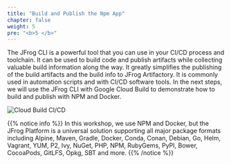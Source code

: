 ```yaml
---
title: "Build and Publish the Npm App"
chapter: false
weight: 5
pre: "<b>5 </b>"
---
```


The JFrog CLI is a powerful tool that you can use in your CI/CD process and toolchain. It can be used to build code and publish artifacts while collecting valuable build information along the way. It greatly simplifies the publishing of the build artifacts and the build info to JFrog Artifactory. It is commonly used in automation scripts and with CI/CD software tools. In the next steps, we will use the JFrog CLI with Google Cloud Build to demonstrate how to build and publish with NPM and Docker.


![Cloud Build CI/CD](/images/cloud-build-cicd.png)

{{% notice info %}}
In this workshop, we use NPM and Docker, but the JFrog Platform is a universal solution supporting all major package formats including Alpine, Maven, Gradle, Docker, Conda, Conan, Debian, Go, Helm, Vagrant, YUM, P2, Ivy, NuGet, PHP, NPM, RubyGems, PyPI, Bower, CocoaPods, GitLFS, Opkg, SBT and more. 
{{% /notice %}}


